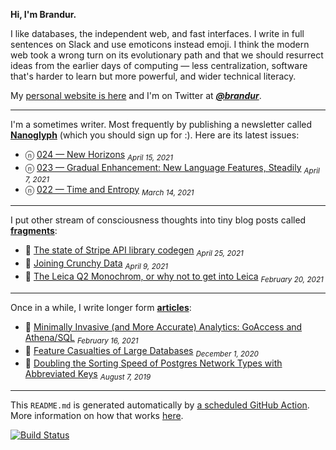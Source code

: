 **Hi, I'm Brandur.**

I like databases, the independent web, and fast interfaces. I write in full sentences on Slack and use emoticons instead emoji. I think the modern web took a wrong turn on its evolutionary path and that we should resurrect ideas from the earlier days of computing — less centralization, software that's harder to learn but more powerful, and wider technical literacy.

My [personal website is here](https://brandur.org) and I'm on Twitter at [***@brandur***](https://twitter.com/brandur).

---

I'm a sometimes writer. Most frequently by publishing a newsletter called [**Nanoglyph**](https://brandur.org/newsletter#nanoglyph) (which you should sign up for :). Here are its latest issues:

* ⓝ [024 — New Horizons](https://brandur.org/nanoglyphs/024-new-horizons) <sub><em>April 15, 2021</em></sub>
* ⓝ [023 — Gradual Enhancement: New Language Features, Steadily](https://brandur.org/nanoglyphs/023-enhancement) <sub><em>April 7, 2021</em></sub>
* ⓝ [022 — Time and Entropy](https://brandur.org/nanoglyphs/022-entropy) <sub><em>March 14, 2021</em></sub>

---

I put other stream of consciousness thoughts into tiny blog posts called [**fragments**](https://brandur.org/fragments):

* 🐚 [The state of Stripe API library codegen](https://brandur.org/fragments/stripe-codegen) <sub><em>April 25, 2021</em></sub>
* 🐚 [Joining Crunchy Data](https://brandur.org/fragments/crunchy) <sub><em>April 9, 2021</em></sub>
* 🐚 [The Leica Q2 Monochrom, or why not to get into Leica](https://brandur.org/fragments/leica-q2-monochrom) <sub><em>February 20, 2021</em></sub>

---

Once in a while, I write longer form [**articles**](https://brandur.org/articles):

* 📖 [Minimally Invasive (and More Accurate) Analytics: GoAccess and Athena/SQL](https://brandur.org/minimal-analytics) <sub><em>February 16, 2021</em></sub>
* 📖 [Feature Casualties of Large Databases](https://brandur.org/large-database-casualties) <sub><em>December 1, 2020</em></sub>
* 📖 [Doubling the Sorting Speed of Postgres Network Types with Abbreviated Keys](https://brandur.org/sortsupport-inet) <sub><em>August 7, 2019</em></sub>

---

This `README.md` is generated automatically by [a scheduled GitHub Action](https://github.com/brandur/brandur/blob/master/.github/workflows/ci.yml). More information on how that works [here](https://brandur.org/fragments/self-updating-github-readme).

[![Build Status](https://github.com/brandur/brandur/workflows/brandur%20CI/badge.svg)](https://github.com/brandur/brandur/actions)
